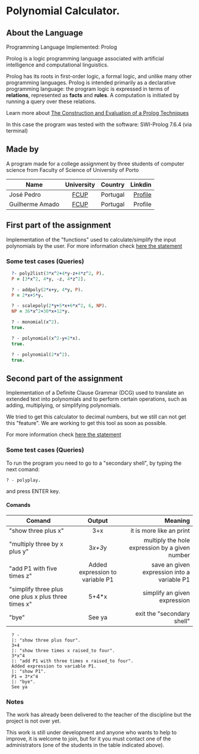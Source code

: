 # Polynomial Calculator.
## About the Language
Programming Language Implemented: Prolog

Prolog is a logic programming language associated with artificial intelligence and computational linguistics.

Prolog has its roots in first-order logic, a formal logic, and unlike many other programming languages.
Prolog is intended primarily as a declarative programming language: the program logic is expressed in
terms of **relations**, represented as **facts** and **rules**.
A computation is initiated by running a query over these relations.

Learn more about [The Construction and Evaluation of a Prolog Techniques](https://www.doc.gold.ac.uk/~mas02gw/prolog_tutorial/prologpages/)

In this case the program was tested with the software: SWI-Prolog 7.6.4 (via terminal)

## Made by

A program made for a college assignment by three students
of computer science from Faculty of Science of University of Porto


| Name            | University    | Country  |    Linkdin    |
| --------------- |:-------------:|:-------: | -------------:|
| José Pedro      | [FCUP][1]     | Portugal |  [Profile][2] |
| Guilherme Amado | [FCUP][1]     | Portugal |   Profile     |

[1]: https://sigarra.up.pt/fcup/en/WEB_PAGE.INICIAL
[2]: https://www.linkedin.com/in/jose-pedro-sousa-71328612a/
[3]:
[4]:
## First part of the assignment
  Implementation of the "functions" used to calculate/simplify the input polynomials by the user.
  For more information check [here the statement][5]

[5]: https://github.com/guilherme29/prolog_assignments/blob/master/assignment1.pdf

### Some test cases (Queries)

```Prolog
  ?- poly2list(3*x^2+4*y-z+4*z^2, P).
  P = [3*x^2, 4*y, -z, 4*z^2].

  ? - addpoly(2*x+y, 4*y, P).
  P = 2*x+5*y.

  ? - scalepoly(2*y+5*x+6*x^2, 6, NP).
  NP = 36*x^2+30*x+12*y.

  ? - monomial(x^2).
  true.

  ? - polynomial(x^2-y+2*x).
  true.

  ? - polynomial(2*x^2).
  true.

```

## Second part of the assignment
  Implementation of a Definite Clause Grammar (DCG) used to translate an extended text into polynomials and
  to perform certain operations, such as adding, multiplying, or simplifying polynomials.

  We tried to get this calculator to decimal numbers, but we still can not get this "feature".
  We are working to get this tool as soon as possible.

  For more information check [here the statement][6]

[6]: https://github.com/guilherme29/prolog_assignments/blob/master/assignment2.pdf

### Some test cases (Queries)
  To run the program you need to go to a "secondary shell", by typing the next comand:
  ```Prolog
  ? - polyplay.
  ```

  and press ENTER key.

#### Comands

|                       Comand                        |             Output              |                    Meaning                       |
| --------------------------------------------------- | :------------------------------:|------------------------------------------------: |
| "show three plus x"                                 | 3+x                             | it is more like an print                         |
| "multiply three by x plus y"                        | 3*x+3*y                         | multiply the hole expression by a given number   |
| "add P1 with five times z"                          | Added expression to variable P1 | save an given expression into a variable P1      |
| "simplify three plus one plus x plus three times x" | 5+4*x                           | simplify an given expression                     |
| "bye"                                               | See ya                          | exit the "secondary shell"                       |   

```
  ? -
  |: "show three plus four".
  3+4
  |: "show three times x raised_to four".
  3*x^4
  |: "add P1 with three times x raised_to four".
  Added expression to variable P1.
  |: "show P1".
  P1 = 3*x^4
  |: "bye".
  See ya
```

### Notes

  The work has already been delivered to the teacher of the discipline but the project is not over yet.

  This work is still under development and anyone who wants to help to improve, it is welcome to join, but for it you must contact
  one of the administrators (one of the students in the table indicated above).
